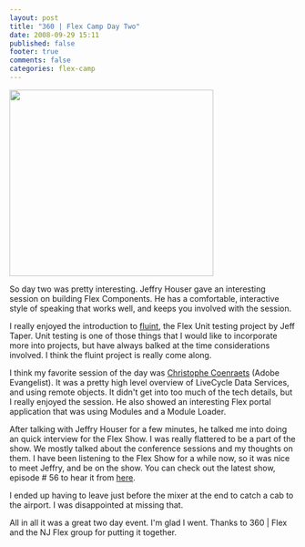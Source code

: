 ```yaml
---
layout: post
title: "360 | Flex Camp Day Two"
date: 2008-09-29 15:11
published: false
footer: true
comments: false
categories: flex-camp
---
```


<img src="http://knomedia.com/blog/wp-content/uploads/2008/09/c_coenraets.jpg" alt="" title="c_coenraets" width="358" height="327" class="size-full wp-image-118 alignleft" />

So day two was pretty interesting.  Jeffry Houser gave an interesting session on building Flex Components.  He has a comfortable, interactive style of speaking that works well, and keeps you involved with the session.

I really enjoyed the introduction to <a href='http://code.google.com/p/fluint/'> fluint</a>, the Flex Unit testing project by Jeff Taper.  Unit testing is one of those things that I would like to incorporate more into projects, but have always balked at the time considerations involved.  I think the fluint project is really come along.

I think my favorite session of the day was <a href='http://coenraets.org'>Christophe Coenraets</a> (Adobe Evangelist).  It was a pretty high level overview of LiveCycle Data Services, and using remote objects.  It didn't get into too much of the tech details, but I really enjoyed the session.  He also showed an interesting Flex portal application that was using Modules and a Module Loader.


After talking with Jeffry Houser for a few minutes, he talked me into doing an quick interview for the Flex Show.  I was really flattered to be a part of the show.  We mostly talked about the conference sessions and my thoughts on them.  I have been listening to the Flex Show for a while now, so it was nice to meet Jeffry, and be on the show.  You can check out the latest show, episode # 56 to hear it from <a href='http://www.theflexshow.com/blog/'>here</a>.

I ended up having to leave just before the mixer at the end to catch a cab to the airport.  I was disappointed at missing that.

All in all it was a great two day event.  I'm glad I went.  Thanks to 360 | Flex and the NJ Flex group for putting it together.
